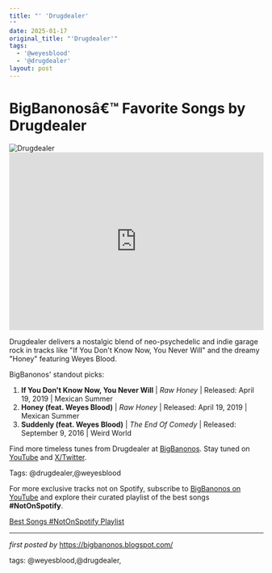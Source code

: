 ```yaml
---
title: "' 'Drugdealer'
'"
date: 2025-01-17
original_title: "'Drugdealer'"
tags:
  - '@weyesblood'
  - '@drugdealer'
layout: post
---
```

<!-- Title of the Post -->
<h1 >BigBanonosâ€™ Favorite Songs by Drugdealer</h1> <!-- Featured Image -->
<div > <img src="https://i.scdn.co/image/ab67616d00001e020bb8bf9663529f0b6cdf5b0e" alt="Drugdealer">
</div> <!-- Spotify Embed -->
<div > <iframe src="https://open.spotify.com/embed/playlist/1K2FXpPgJvx3CS2DteTaXS?utm_source=generator" width="100%" height="352" frameBorder="0" allowfullscreen="" allow="autoplay; clipboard-write; encrypted-media; fullscreen; picture-in-picture" loading="lazy"></iframe>
</div> <!-- Introductory Text -->
<p >Drugdealer delivers a nostalgic blend of neo-psychedelic and indie garage rock in tracks like "If You Don't Know Now, You Never Will" and the dreamy "Honey" featuring Weyes Blood.</p> <!-- Song Highlights -->
<div > <p>BigBanonos' standout picks:</p> <ol> <li><strong>If You Don't Know Now, You Never Will</strong> | <em>Raw Honey</em> | Released: April 19, 2019 | Mexican Summer</li> <li><strong>Honey (feat. Weyes Blood)</strong> | <em>Raw Honey</em> | Released: April 19, 2019 | Mexican Summer</li> <li><strong>Suddenly (feat. Weyes Blood)</strong> | <em>The End Of Comedy</em> | Released: September 9, 2016 | Weird World</li> </ol>
</div> <!-- Footer Links -->
<div > <p>Find more timeless tunes from Drugdealer at <a href="https://bigbanonos.blogspot.com/" target="_blank">BigBanonos</a>. Stay tuned on <a href="https://www.youtube.com/@BigBanonos" target="_blank">YouTube</a> and <a href="https://x.com/bigbanonos" target="_blank">X/Twitter</a>.</p>
</div> <!-- Tags -->
<p >Tags: @drugdealer,@weyesblood</p>


<!--Subscribe and Playlist Links-->
<div>
    <p>For more exclusive tracks not on Spotify, subscribe to <a href="https://www.youtube.com/@BigBanonos" target="_blank">BigBanonos on YouTube</a> and explore their curated playlist of the best songs <strong>#NotOnSpotify</strong>.</p>
    <p><a href="https://www.youtube.com/playlist?list=PLtuNtuTatqI0kFahUCbtbfenC_ET5O_tr" target="_blank">Best Songs #NotOnSpotify Playlist<br /></a></p></div>

<hr />

<p><em>first posted by</em> <a href="https://bigbanonos.blogspot.com/" rel="noopener" target="_new">https://bigbanonos.blogspot.com/</a></p>

<p>tags: @weyesblood,@drugdealer,</p>
